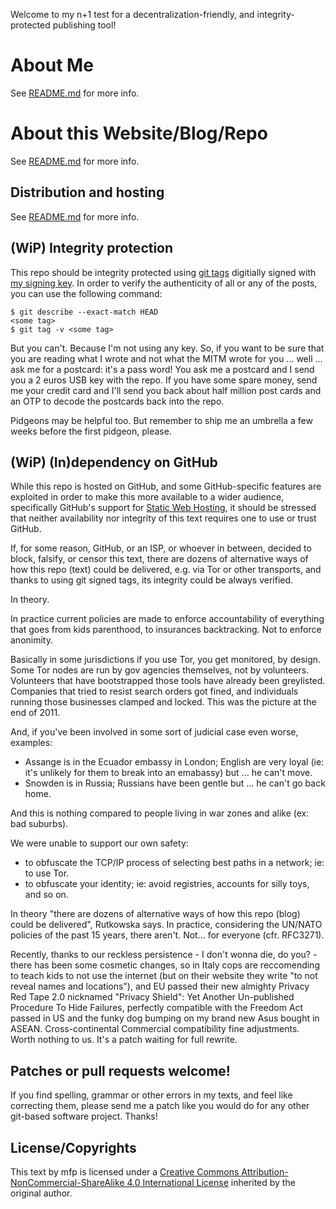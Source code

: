 Welcome to my n+1 test for a decentralization-friendly, and integrity-protected publishing tool!

About Me
========

See [README.md](https://github.com/mfp20/mfp20.github.io) for more info.

About this Website/Blog/Repo
============================

See [README.md](https://github.com/mfp20/mfp20.github.io) for more info.

Distribution and hosting
------------------------

See [README.md](https://github.com/mfp20/mfp20.github.io) for more info.

(WiP) Integrity protection
--------------------------

This repo should be integrity protected using [git tags](https://www.kernel.org/pub/software/scm/git/docs/git-tag.html) 
digitially signed with [my signing key](/keys/). In order to verify the
authenticity of all or any of the posts, you can use the following command:

    $ git describe --exact-match HEAD
    <some tag>
    $ git tag -v <some tag>

But you can't. Because I'm not using any key. So, if you want to be sure that you are reading what I wrote
and not what the MITM wrote for you ... well ... ask me for a postcard: it's a pass word! You ask me a postcard
and I send you a 2 euros USB key with the repo. If you have some spare money, send me your credit card and
I'll send you back about half million post cards and an OTP to decode the postcards back into the repo.

Pidgeons may be helpful too. But remember to ship me an umbrella a few weeks before the first pidgeon, please.

(WiP) (In)dependency on GitHub
------------------------------

While this repo is hosted on GitHub, and some GitHub-specific features are
exploited in order to make this more available to a wider audience,
specifically GitHub's support for [Static Web
Hosting](https://pages.github.com/), it should be stressed that neither
availability nor integrity of this text requires one to use or trust GitHub.

If, for some reason, GitHub, or an ISP, or whoever in between, decided to
block, falsify, or censor this text, there are dozens of alternative ways of
how this repo (text) could be delivered, e.g. via Tor or other transports, and
thanks to using git signed tags, its integrity could be always verified.

In theory.

In practice current policies are made to enforce accountability of everything that goes
from kids parenthood, to insurances backtracking. Not to enforce anonimity.

Basically in some jurisdictions if you use Tor, you get monitored, by design. 
Some Tor nodes are run by gov agencies themselves, not by volunteers.
Volunteers that have bootstrapped those tools have already been greylisted.
Companies that tried to resist search orders got fined, and individuals running those
businesses clamped and locked. This was the picture at the end of 2011.

And, if you've been involved in some sort of judicial case even worse, examples:
* Assange is in the Ecuador embassy in London; English are very loyal (ie: it's unlikely for them to break into an emabassy)
but ... he can't move.
* Snowden is in Russia; Russians have been gentle but ... he can't go back home.

And this is nothing compared to people living in war zones and alike (ex: bad suburbs). 

We were unable to support our own safety:

* to obfuscate the TCP/IP process of selecting best paths in a network; ie: to use Tor.
* to obfuscate your identity; ie: avoid registries, accounts for silly toys, and so on.

In theory "there are dozens of alternative ways of how this repo (blog) could be delivered",
Rutkowska says. In practice, considering the UN/NATO policies of the past 15 years, there aren't. 
Not... for everyone (cfr. RFC3271). 

Recently, thanks to our reckless persistence - I don't wonna die, do you? - there has been some cosmetic changes,
so in Italy cops are reccomending to teach kids to not use the internet (but on their website they write "to not reveal names and locations"),
and EU passed their new almighty Privacy Red Tape 2.0 nicknamed "Privacy Shield": Yet Another Un-published Procedure To Hide Failures,
perfectly compatible with the Freedom Act passed in US and the funky dog bumping on my brand new Asus bought in ASEAN.
Cross-continental Commercial compatibility fine adjustments.
Worth nothing to us. It's a patch waiting for full rewrite.

Patches or pull requests welcome!
----------------------------------

If you find spelling, grammar or other errors in my texts, and feel like
correcting them, please send me a patch like you would do for any other
git-based software project. Thanks!

License/Copyrights
-------------------

This text by mfp is licensed under a [Creative Commons
Attribution-NonCommercial-ShareAlike 4.0 International
License](http://creativecommons.org/licenses/by-nc-sa/4.0/)
inherited by the original author.

